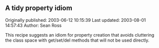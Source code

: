 ## A tidy property idiom

Originally published: 2003-06-12 10:15:39
Last updated: 2003-08-01 14:57:43
Author: Sean Ross

This recipe suggests an idiom for property creation that avoids cluttering the class space with get/set/del methods that will not be used directly.